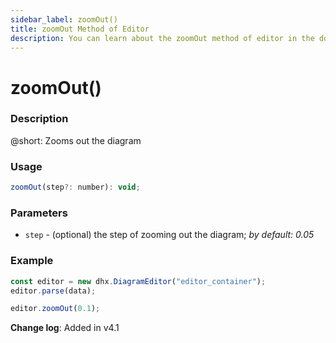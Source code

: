 ```yaml
---
sidebar_label: zoomOut()
title: zoomOut Method of Editor
description: You can learn about the zoomOut method of editor in the documentation of the DHTMLX JavaScript Diagram library. Browse developer guides and API reference, try out code examples and live demos, and download a free 30-day evaluation version of DHTMLX Diagram.
---
```


# zoomOut()

### Description

@short: Zooms out the diagram

### Usage

~~~js
zoomOut(step?: number): void;
~~~

### Parameters

- `step` - (optional) the step of zooming out the diagram; *by default: 0.05*

### Example

~~~jsx {4}
const editor = new dhx.DiagramEditor("editor_container");
editor.parse(data);

editor.zoomOut(0.1);
~~~

**Change log**: Added in v4.1
